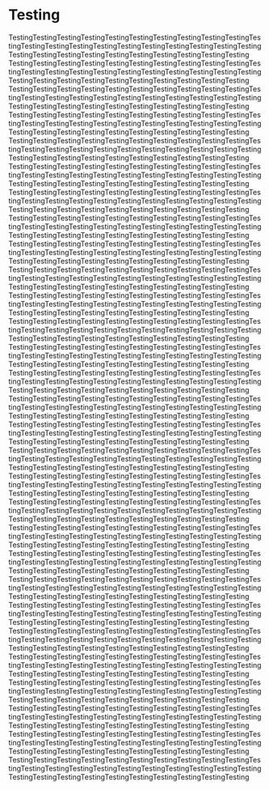 # Testing
TestingTestingTestingTestingTestingTestingTestingTestingTestingTestingTestingTestingTestingTestingTestingTestingTestingTestingTestingTestingTestingTestingTestingTestingTestingTestingTestingTestingTestingTestingTesting
TestingTestingTestingTestingTestingTestingTestingTestingTestingTestingTestingTestingTestingTestingTestingTestingTestingTestingTestingTestingTestingTestingTestingTestingTestingTestingTestingTestingTestingTestingTesting
TestingTestingTestingTestingTestingTestingTestingTestingTestingTestingTestingTestingTestingTestingTestingTestingTestingTestingTestingTestingTestingTestingTestingTestingTestingTestingTestingTestingTestingTestingTesting
TestingTestingTestingTestingTestingTestingTestingTestingTestingTestingTestingTestingTestingTestingTestingTestingTestingTestingTestingTestingTestingTestingTestingTestingTestingTestingTestingTestingTestingTestingTesting
TestingTestingTestingTestingTestingTestingTestingTestingTestingTestingTestingTestingTestingTestingTestingTestingTestingTestingTestingTestingTestingTestingTestingTestingTestingTestingTestingTestingTestingTestingTesting
TestingTestingTestingTestingTestingTestingTestingTestingTestingTestingTestingTestingTestingTestingTestingTestingTestingTestingTestingTestingTestingTestingTestingTestingTestingTestingTestingTestingTestingTestingTesting
TestingTestingTestingTestingTestingTestingTestingTestingTestingTestingTestingTestingTestingTestingTestingTestingTestingTestingTestingTestingTestingTestingTestingTestingTestingTestingTestingTestingTestingTestingTesting
TestingTestingTestingTestingTestingTestingTestingTestingTestingTestingTestingTestingTestingTestingTestingTestingTestingTestingTestingTestingTestingTestingTestingTestingTestingTestingTestingTestingTestingTestingTesting
TestingTestingTestingTestingTestingTestingTestingTestingTestingTestingTestingTestingTestingTestingTestingTestingTestingTestingTestingTestingTestingTestingTestingTestingTestingTestingTestingTestingTestingTestingTesting
TestingTestingTestingTestingTestingTestingTestingTestingTestingTestingTestingTestingTestingTestingTestingTestingTestingTestingTestingTestingTestingTestingTestingTestingTestingTestingTestingTestingTestingTestingTesting
TestingTestingTestingTestingTestingTestingTestingTestingTestingTestingTestingTestingTestingTestingTestingTestingTestingTestingTestingTestingTestingTestingTestingTestingTestingTestingTestingTestingTestingTestingTesting
TestingTestingTestingTestingTestingTestingTestingTestingTestingTestingTestingTestingTestingTestingTestingTestingTestingTestingTestingTestingTestingTestingTestingTestingTestingTestingTestingTestingTestingTestingTesting
TestingTestingTestingTestingTestingTestingTestingTestingTestingTestingTestingTestingTestingTestingTestingTestingTestingTestingTestingTestingTestingTestingTestingTestingTestingTestingTestingTestingTestingTestingTesting
TestingTestingTestingTestingTestingTestingTestingTestingTestingTestingTestingTestingTestingTestingTestingTestingTestingTestingTestingTestingTestingTestingTestingTestingTestingTestingTestingTestingTestingTestingTesting
TestingTestingTestingTestingTestingTestingTestingTestingTestingTestingTestingTestingTestingTestingTestingTestingTestingTestingTestingTestingTestingTestingTestingTestingTestingTestingTestingTestingTestingTestingTesting
TestingTestingTestingTestingTestingTestingTestingTestingTestingTestingTestingTestingTestingTestingTestingTestingTestingTestingTestingTestingTestingTestingTestingTestingTestingTestingTestingTestingTestingTestingTesting
TestingTestingTestingTestingTestingTestingTestingTestingTestingTestingTestingTestingTestingTestingTestingTestingTestingTestingTestingTestingTestingTestingTestingTestingTestingTestingTestingTestingTestingTestingTesting
TestingTestingTestingTestingTestingTestingTestingTestingTestingTestingTestingTestingTestingTestingTestingTestingTestingTestingTestingTestingTestingTestingTestingTestingTestingTestingTestingTestingTestingTestingTesting
TestingTestingTestingTestingTestingTestingTestingTestingTestingTestingTestingTestingTestingTestingTestingTestingTestingTestingTestingTestingTestingTestingTestingTestingTestingTestingTestingTestingTestingTestingTesting
TestingTestingTestingTestingTestingTestingTestingTestingTestingTestingTestingTestingTestingTestingTestingTestingTestingTestingTestingTestingTestingTestingTestingTestingTestingTestingTestingTestingTestingTestingTesting
TestingTestingTestingTestingTestingTestingTestingTestingTestingTestingTestingTestingTestingTestingTestingTestingTestingTestingTestingTestingTestingTestingTestingTestingTestingTestingTestingTestingTestingTestingTesting
TestingTestingTestingTestingTestingTestingTestingTestingTestingTestingTestingTestingTestingTestingTestingTestingTestingTestingTestingTestingTestingTestingTestingTestingTestingTestingTestingTestingTestingTestingTesting
TestingTestingTestingTestingTestingTestingTestingTestingTestingTestingTestingTestingTestingTestingTestingTestingTestingTestingTestingTestingTestingTestingTestingTestingTestingTestingTestingTestingTestingTestingTesting
TestingTestingTestingTestingTestingTestingTestingTestingTestingTestingTestingTestingTestingTestingTestingTestingTestingTestingTestingTestingTestingTestingTestingTestingTestingTestingTestingTestingTestingTestingTesting
TestingTestingTestingTestingTestingTestingTestingTestingTestingTestingTestingTestingTestingTestingTestingTestingTestingTestingTestingTestingTestingTestingTestingTestingTestingTestingTestingTestingTestingTestingTesting
TestingTestingTestingTestingTestingTestingTestingTestingTestingTestingTestingTestingTestingTestingTestingTestingTestingTestingTestingTestingTestingTestingTestingTestingTestingTestingTestingTestingTestingTestingTesting
TestingTestingTestingTestingTestingTestingTestingTestingTestingTestingTestingTestingTestingTestingTestingTestingTestingTestingTestingTestingTestingTestingTestingTestingTestingTestingTestingTestingTestingTestingTesting
TestingTestingTestingTestingTestingTestingTestingTestingTestingTestingTestingTestingTestingTestingTestingTestingTestingTestingTestingTestingTestingTestingTestingTestingTestingTestingTestingTestingTestingTestingTesting
TestingTestingTestingTestingTestingTestingTestingTestingTestingTestingTestingTestingTestingTestingTestingTestingTestingTestingTestingTestingTestingTestingTestingTestingTestingTestingTestingTestingTestingTestingTesting
